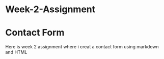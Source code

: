 # Week-2-Assignment

# Contact Form #

Here is week 2 assignment where i creat a contact form using markdown and HTML

